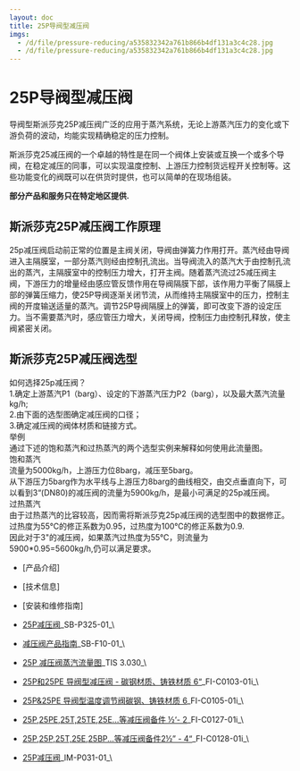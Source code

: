 ```yaml
---
layout: doc
title: 25P导阀型减压阀
imgs:
  - /d/file/pressure-reducing/a535832342a761b866b4df131a3c4c28.jpg
  - /d/file/pressure-reducing/a535832342a761b866b4df131a3c4c28.jpg
---
```


# 25P导阀型减压阀

导阀型斯派莎克25P减压阀广泛的应用于蒸汽系统，无论上游蒸汽压力的变化或下游负荷的波动，均能实现精确稳定的压力控制。

斯派莎克25减压阀的一个卓越的特性是在同一个阀体上安装或互换一个或多个导阀，在稳定减压的同事，可以实现温度控制、上游压力控制货远程开关控制等。这些功能变化的阀既可以在供货时提供，也可以简单的在现场组装。

**部分产品和服务只在特定地区提供.**

## 斯派莎克25P减压阀工作原理

25p减压阀启动前正常的位置是主阀关闭，导阀由弹簧力作用打开。蒸汽经由导阀进入主隔膜室，一部分蒸汽则经由控制孔流出。当导阀流入的蒸汽大于由控制孔流出的蒸汽，主隔膜室中的控制压力增大，打开主阀。随着蒸汽流过25减压阀主阀，下游压力的增量经由感应管反馈作用在导阀隔膜下部，该作用力平衡了隔膜上部的弹簧压缩力，使25P导阀逐渐关闭节流，从而维持主隔膜室中的压力，控制主阀的开度输送适量的蒸汽。调节25P导阀隔膜上的弹簧，即可改变下游的设定压力。当不需要蒸汽时，感应管压力增大，关闭导阀，控制压力由控制孔释放，使主阀紧密关闭。

## 斯派莎克25P减压阀选型

如何选择25p减压阀？  
1.确定上游蒸汽P1（barg）、设定的下游蒸汽压力P2（barg），以及最大蒸汽流量 kg/h;  
2.由下面的选型图确定减压阀的口径；  
3.确定减压阀的阀体材质和链接方式。  
举例  
通过下述的饱和蒸汽和过热蒸汽的两个选型实例来解释如何使用此流量图。  
饱和蒸汽  
流量为5000kg/h，上游压力位8barg，减压至5barg。  
从下游压力5barg作为水平线与上游压力8barg的曲线相交，由交点垂直向下，可以看到3“(DN80)的减压阀的流量为5900kg/h，是最小可满足的25p减压阀。  
过热蒸汽  
由于过热蒸汽的比容较高，因而需将斯派莎克25p减压阀的选型图中的数据修正。  
过热度为55℃的修正系数为0.95，过热度为100℃的修正系数为0.9.  
因此对于3"的减压阀，如果蒸汽过热度为55℃，则流量为5900\*0.95=5600kg/h,仍可以满足要求。

- [产品介绍]
- [技术信息]
- [安装和维修指南]

- [25P减压阀](/d/pdf/SB-P325-01-25P减压阀.pdf)\_SB-P325-01\_\
- [减压阀产品指南](/d/pdf/SB-F10-01-减压阀产品指南.pdf)\_SB-F10-01\_\

- [25P 减压阀蒸汽流量图](/d/pdf/TIS%203.030-25P%20减压阀蒸汽流量图.pdf)\_TIS 3.030\_\
- [25P和25PE 导阀型减压阀 - 碳钢材质、铸铁材质 6“](/d/pdf/FI-C0103-01i-25P和25PE%20导阀型减压阀%20%20-%20碳钢材质、铸铁材质%206“.pdf)\_FI-C0103-01i\_\
- [25P&25PE 导阀型温度调节阀碳钢、铸铁材质 6](</d/pdf/FI-C0105-01i-25P-25PE%20导阀型温度调节阀(碳钢材质、铸铁材质)%206寸.pdf>)\_FI-C0105-01i\_\
- [25P,25PE,25T,25TE,25E...等减压阀备件 ½‘- 2](/d/pdf/FI-C0127-01i-25P,25PE,25T,25TE,25E,25BP,25PT,25PTE,25PA,25BPA,25PAG,25BPAG,25TI%20%20备件%20½‘-%202’.pdf)\_FI-C0127-01i\_\
- [25P,25P,25T,25E,25BP...等减压阀备件2½” - 4“](/d/pdf/FI-C0128-01i-25P、25P，25T，25E，25BP，25PT，25PTE，25PA，25BPA，25PAG，25BPAG，25TI%20%20备件2½”%20-%204“.pdf)\_FI-C0128-01i\_\

- [25P减压阀](/d/pdf/IM-P031-01-25P%20减压阀.pdf)\_IM-P031-01\_\
